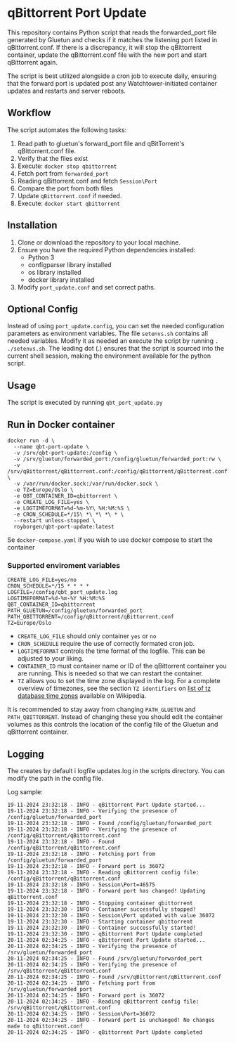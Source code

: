 # qBittorrent Port Update

This repository contains Python script that reads the forwarded_port file generated by Gluetun and checks if it matches the listening port listed in qBittorrent.conf. If there is a discrepancy, it will stop the qBittorrent container, update the qBittorrent.conf file with the new port and start qBittorrent again.

The script is best utilized alongside a cron job to execute daily, ensuring that the forward port is updated post any Watchtower-initiated container updates and restarts and server reboots.

## Workflow
The script automates the following tasks:

1. Read path to gluetun's forward_port file and qBitTorrent's qBittorrent.conf file.
2. Verify that the files exist
3. Execute: `docker stop qbittorrent`
4. Fetch port from `forwarded_port`
5. Reading qBittorrent.conf and fetch `Session\Port`
6. Compare the port from both files
7. Update `qBittorrent.conf` if needed.
8. Execute: `docker start qbittorrent`


## Installation

1. Clone or download the repository to your local machine.
2. Ensure you have the required Python dependencies installed:
    - Python 3 
    - configparser library installed 
    - os library installed 
    - docker library installed
3. Modify `port_update.conf` and set correct paths. 

## Optional Config
Instead of using `port_update.config`, you can set the needed configuration parameters as environment variables.
The file `setenvs.sh` contains all needed variables. Modify it as needed an execute the script by running 
`. ./setenvs.sh`. The leading dot (.) ensures that the script is sourced into the current shell session, making 
the environment available for the python script. 


## Usage 
The script is executed by running `qbt_port_update.py`


## Run in Docker container
```
docker run -d \
  --name qbt-port-update \
  -v /srv/qbt-port-update:/config \
  -v /srv/gluetun/forwarded_port:/config/gluetun/forwarded_port:rw \
  -v /srv/qBittorrent/qBittorrent.conf:/config/qBittorrent/qBittorrent.conf:rw \
  -v /var/run/docker.sock:/var/run/docker.sock \
  -e TZ=Europe/Oslo \
  -e QBT_CONTAINER_ID=qbittorrent \
  -e CREATE_LOG_FILE=yes \
  -e LOGTIMEFORMAT=%d-%m-%Y\ %H:%M:%S \
  -e CRON_SCHEDULE=*/15\ *\ *\ *\ * \
  --restart unless-stopped \
  royborgen/qbt-port-update:latest
```

Se `docker-compose.yaml` if you wish to use docker compose to start the container

### Supported enviroment variables
```
CREATE_LOG_FILE=yes/no
CRON_SCHEDULE=*/15 * * * *  
LOGFILE=/config/qbt_port_update.log
LOGTIMEFORMAT=%d-%m-%Y %H:%M:%S 
QBT_CONTAINER_ID=qbittorrent
PATH_GLUETUN=/config/gluetun/forwarded_port
PATH_QBITTORRENT=/config/qBittorrent/qBittorrent.conf
TZ=Europe/Oslo
```

- `CREATE_LOG_FILE` should only container `yes` or `no`
- `CRON_SCHEDULE` require the use of correctly formated cron job. 
- `LOGTIMEFORMAT` controls the time format of the logfile. This can be adjusted to your liking. 
- `CONTAINER_ID` must container name or ID of the qBittorrent container you are running. This is needed so that we can restart the container.
- `TZ` allows you to set the time zone displayed in the log. For a complete overview of timezones, see the section `TZ identifiers` on [list of tz database time zones](https://en.wikipedia.org/wiki/List_of_tz_database_time_zones) available on Wikipedia. 

It is recommended to stay away from changing `PATH_GLUETUN` and `PATH_QBITTORRENT`. Instead of changing these you should edit the container volumes as this controls the location of the config file of the Gluetun and qBittorrent container. 


## Logging
The creates by default i logfile updates.log in the scripts directory. You can modify the path in the config file. 

Log sample: 
```
19-11-2024 23:32:18 - INFO - qBittorrent Port Update started...
19-11-2024 23:32:18 - INFO - Verifying the presence of /config/gluetun/forwarded_port
19-11-2024 23:32:18 - INFO - Found /config/gluetun/forwarded_port
19-11-2024 23:32:18 - INFO - Verifying the presence of /config/qBittorrent/qBittorrent.conf
19-11-2024 23:32:18 - INFO - Found /config/qBittorrent/qBittorrent.conf
19-11-2024 23:32:18 - INFO - Fetching port from /config/gluetun/forwarded_port
19-11-2024 23:32:18 - INFO - Forward port is 36072
19-11-2024 23:32:18 - INFO - Reading qBittorrent config file: /config/qBittorrent/qBittorrent.conf
19-11-2024 23:32:18 - INFO - Session\Port=46575
19-11-2024 23:32:18 - INFO - Forward port has changed! Updating qBittorrent.conf
19-11-2024 23:32:18 - INFO - Stopping container qbittorrent
19-11-2024 23:32:30 - INFO - Container successfully stopped!
19-11-2024 23:32:30 - INFO - Session\Port updated with value 36072
19-11-2024 23:32:30 - INFO - Starting container qbittorrent
19-11-2024 23:32:30 - INFO - Container successfully started!
19-11-2024 23:32:30 - INFO - qBittorrent Port Update completed
20-11-2024 02:34:25 - INFO - qBittorrent Port Update started...
20-11-2024 02:34:25 - INFO - Verifying the presence of /srv/gluetun/forwarded_port
20-11-2024 02:34:25 - INFO - Found /srv/gluetun/forwarded_port
20-11-2024 02:34:25 - INFO - Verifying the presence of /srv/qBittorrent/qBittorrent.conf
20-11-2024 02:34:25 - INFO - Found /srv/qBittorrent/qBittorrent.conf
20-11-2024 02:34:25 - INFO - Fetching port from /srv/gluetun/forwarded_port
20-11-2024 02:34:25 - INFO - Forward port is 36072
20-11-2024 02:34:25 - INFO - Reading qBittorrent config file: /srv/qBittorrent/qBittorrent.conf
20-11-2024 02:34:25 - INFO - Session\Port=36072
20-11-2024 02:34:25 - INFO - Forward port is unchanged! No changes made to qBittorrent.conf
20-11-2024 02:34:25 - INFO - qBittorrent Port Update completed
```
